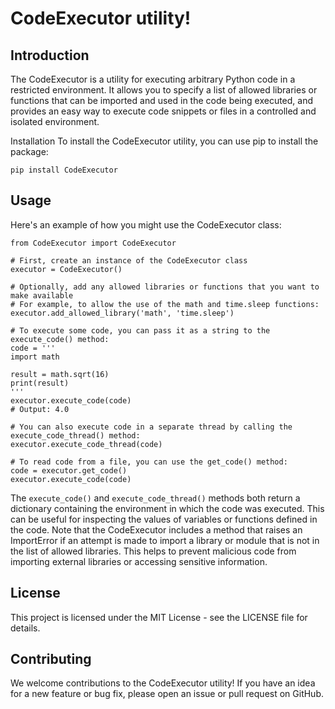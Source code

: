 # CodeExecutor utility!

## Introduction
The CodeExecutor is a utility for executing arbitrary Python code in a restricted environment. It allows you to specify a list of allowed libraries or functions that can be imported and used in the code being executed, and provides an easy way to execute code snippets or files in a controlled and isolated environment.

Installation
To install the CodeExecutor utility, you can use pip to install the package:

```
pip install CodeExecutor
```
## Usage
Here's an example of how you might use the CodeExecutor class:
```
from CodeExecutor import CodeExecutor

# First, create an instance of the CodeExecutor class
executor = CodeExecutor()

# Optionally, add any allowed libraries or functions that you want to make available
# For example, to allow the use of the math and time.sleep functions:
executor.add_allowed_library('math', 'time.sleep')

# To execute some code, you can pass it as a string to the execute_code() method:
code = '''
import math

result = math.sqrt(16)
print(result)
'''
executor.execute_code(code)
# Output: 4.0

# You can also execute code in a separate thread by calling the execute_code_thread() method:
executor.execute_code_thread(code)

# To read code from a file, you can use the get_code() method:
code = executor.get_code()
executor.execute_code(code)
```
The `execute_code()` and `execute_code_thread()` methods both return a dictionary containing the environment in which the code was executed. This can be useful for inspecting the values of variables or functions defined in the code.
Note that the CodeExecutor includes a method that raises an ImportError if an attempt is made to import a library or module that is not in the list of allowed libraries. This helps to prevent malicious code from importing external libraries or accessing sensitive information.

## License
This project is licensed under the MIT License - see the LICENSE file for details.

## Contributing
We welcome contributions to the CodeExecutor utility! If you have an idea for a new feature or bug fix, please open an issue or pull request on GitHub.
